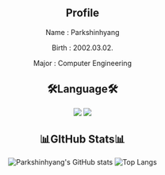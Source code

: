 <div align=center>
  
  ## Profile
 
  Name : Parkshinhyang
  
  Birth : 2002.03.02.
  
  Major : Computer Engineering
  
  ## 🛠Language🛠
  
  <img src="https://img.shields.io/badge/Python-3776AB?style=for-the-badge&logo=Python&logoColor=yellow"> 
  
  <img src="https://img.shields.io/badge/C-00599C?style=for-the-badge&logo=C&logoColor=white">
  
  ## 📊GItHub Stats📊
  
  ![Parkshinhyang's GitHub stats](https://github-readme-stats.vercel.app/api?username=Parkshinhyang&show_icons=true&theme=dark) ![Top Langs](https://github-readme-stats.vercel.app/api/top-langs/?username=Parkshinhyang&layout=compact&theme=dark)
  
</div>

<!--
**Parkshinhyang/Parkshinhyang** is a ✨ _special_ ✨ repository because its `README.md` (this file) appears on your GitHub profile.

Here are some ideas to get you started:

- 🔭 I’m currently working on ...
- 🌱 I’m currently learning ...
- 👯 I’m looking to collaborate on ...
- 🤔 I’m looking for help with ...
- 💬 Ask me about ...
- 📫 How to reach me: ...
- 😄 Pronouns: ...
- ⚡ Fun fact: ...
-->
